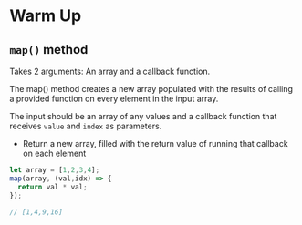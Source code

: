 # Warm Up

## `map()` method

Takes 2 arguments: An array and a callback function.

The map() method creates a new array populated with the results of calling a provided function on every element in the input array.

The input should be an array of any values and a callback function that receives `value` and `index` as parameters.

- Return a new array, filled with the return value of running that callback on each element

```javascript
let array = [1,2,3,4];
map(array, (val,idx) => {
  return val * val;
});

// [1,4,9,16]
```
